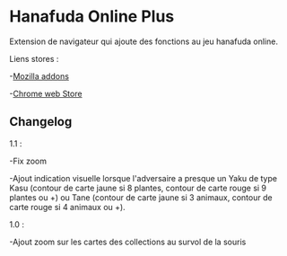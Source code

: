 # Hanafuda Online Plus

Extension de navigateur qui ajoute des fonctions au jeu hanafuda online.

Liens stores :

-[Mozilla addons](https://addons.mozilla.org/fr/firefox/addon/hanafuda-online-plus/)

-[Chrome web Store](https://chrome.google.com/webstore/detail/hanafuda-online-plus/fdfppppekakfhdoanbdophjnbegeiebe)

## Changelog

1.1 : 

-Fix zoom

-Ajout indication visuelle lorsque l'adversaire a presque un Yaku de type Kasu (contour de carte jaune si 8 plantes, contour de carte rouge si 9 plantes ou +) ou Tane (contour de carte jaune si 3 animaux, contour de carte rouge si 4 animaux ou +).

1.0 : 

-Ajout zoom sur les cartes des collections au survol de la souris
